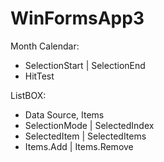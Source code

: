 # WinFormsApp3
Month Calendar:
* SelectionStart | SelectionEnd
* HitTest

ListBOX:
* Data Source, Items
* SelectionMode | SelectedIndex 
* SelectedItem | SelectedItems
* Items.Add | Items.Remove
